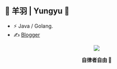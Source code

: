 ## 👤 羊羽 | Yungyu 👋

- ⚡ Java / Golang.
- ✍️ [Blogger](https://blog.yungyu.tech/)

<p align="center">
  <a href="https://github.com/yungyu16">
    <img src="https://github-readme-stats.vercel.app/api?username=yungyu16&show_icons=true&theme=slateorange&count_private=true&include_all_commits=true" />
  </a>
</p>

<p align="center"><b>自律者自由 </b>👋</p>

